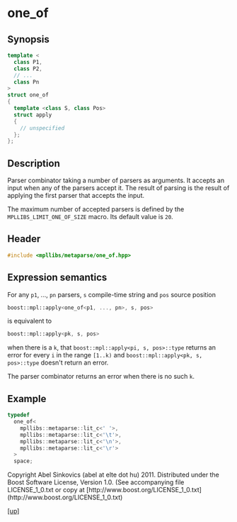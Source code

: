 # one_of

## Synopsis

```cpp
template <
  class P1,
  class P2,
  // ...
  class Pn
>
struct one_of
{
  template <class S, class Pos>
  struct apply
  {
    // unspecified
  };
};
```

## Description

Parser combinator taking a number of parsers as arguments. It accepts an input
when any of the parsers accept it. The result of parsing is the result
of applying the first parser that accepts the input.

The maximum number of accepted parsers is defined by the
`MPLLIBS_LIMIT_ONE_OF_SIZE` macro. Its default value is `20`.

## Header

```cpp
#include <mpllibs/metaparse/one_of.hpp>
```

## Expression semantics

For any `p1`, ..., `pn` parsers, `s` compile-time string and `pos` source
position

```cpp
boost::mpl::apply<one_of<p1, ..., pn>, s, pos>
```

is equivalent to

```cpp
boost::mpl::apply<pk, s, pos>
```

when there is a `k`, that `boost::mpl::apply<pi, s, pos>::type` returns an error
for every `i` in the range `[1..k)` and `boost::mpl::apply<pk, s, pos>::type`
doesn't return an error.

The parser combinator returns an error when there is no such `k`.

## Example

```cpp
typedef
  one_of<
    mpllibs::metaparse::lit_c<' '>,
    mpllibs::metaparse::lit_c<'\t'>,
    mpllibs::metaparse::lit_c<'\n'>,
    mpllibs::metaparse::lit_c<'\r'>
  >
  space;
```

<p class="copyright">
Copyright Abel Sinkovics (abel at elte dot hu) 2011.
Distributed under the Boost Software License, Version 1.0.
(See accompanying file LICENSE_1_0.txt or copy at
[http://www.boost.org/LICENSE_1_0.txt](http://www.boost.org/LICENSE_1_0.txt)
</p>

[[up]](reference.html)


